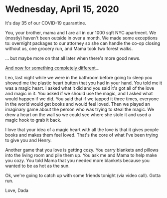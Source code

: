 # Wednesday, April 15, 2020

It's day 35 of our COVID-19 quarantine. 

You, your brother, mama and I are all in our 1000 sqft NYC apartment. We (mostly) haven't been outside in over a month. We made some exceptions to: overnight packages to our attorney so she can handle the co-op closing without us, one grocery run, and Mama took two forest walks. 

... but maybe more on that all later when there's more good news. 

[And now for something completely different](https://en.wikipedia.org/wiki/And_Now_for_Something_Completely_Different)...

Leo, last night while we were in the bathroom before going to sleep you showed me the plastic heart button that you had in your hand. You told me it was a magic heart. I asked what it did and you said it's got all of the love and magic in it. You asked if we should use the magic, and I asked what would happen if we did. You said that if we tapped it three times, everyone in the world would get books and would feel loved. Then we played an imaginary game about the person who was trying to steal the magic. We drew a heart on the wall so we could see where she stole it and used a magic hook to grab it back. 

I love that your idea of a magic heart with all the love is that it gives people books and makes them feel loved. That's the core of what I've been trying to give you and Henry. 

Another game that you love is getting cozy. You carry blankets and pillows into the living room and pile them up. You ask me and Mama to help make you cozy. You told Mama that you needed more blankets because you wanted to be as hot as the sun. 

Ok, we're going to catch up with some friends tonight (via video call). Gotta run. 

Love,
Dada

